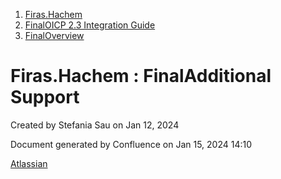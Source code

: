   1. [Firas.Hachem](index.html)
  2. [FinalOICP 2.3 Integration Guide](FinalOICP-2.3-Integration-Guide_3626500097.html)
  3. [FinalOverview](FinalOverview_3626500112.html)

#  Firas.Hachem : FinalAdditional Support

Created by  Stefania Sau on Jan 12, 2024

Document generated by Confluence on Jan 15, 2024 14:10

[Atlassian](http://www.atlassian.com/)

